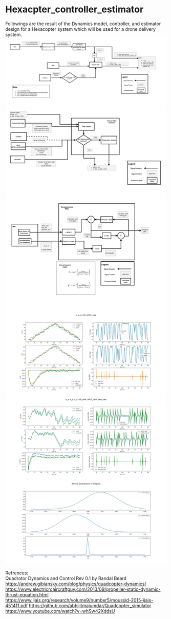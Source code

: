# Hexacpter_controller_estimator

Followings are the result of the Dynamics model, controller, and estimator design for a Hexacopter system which will be used for a drone delivery system.
![Image 1](results/Estimator.png)
![Image 2](results/Kalman_filter.png)
![Image 3](results/comp_filter.png)
![Image 4](results/Test_git.png)
![Image 5](results/Test_git2.png)
![Image 6](results/STD_results.png)


Refrences:\
Quadrotor Dynamics and Control Rev 0.1  by Randal Beard
https://andrew.gibiansky.com/blog/physics/quadcopter-dynamics/
https://www.electricrcaircraftguy.com/2013/09/propeller-static-dynamic-thrust-equation.html
https://www.ijais.org/research/volume9/number5/moussid-2015-ijais-451411.pdf
https://github.com/abhijitmajumdar/Quadcopter_simulator
https://www.youtube.com/watch?v=whSw42XddsU



